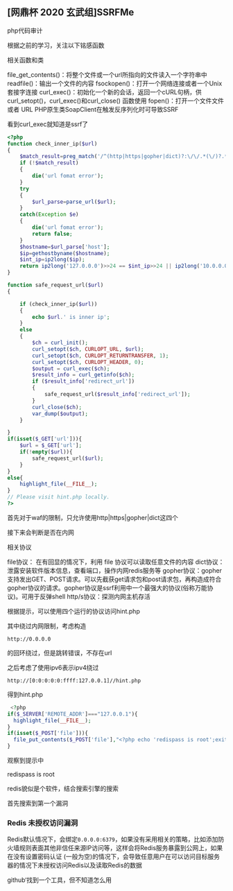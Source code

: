 ## [网鼎杯 2020 玄武组]SSRFMe

php代码审计

根据之前的学习，关注以下铭感函数

相关函数和类

file_get_contents()：将整个文件或一个url所指向的文件读入一个字符串中
readfile()：输出一个文件的内容
fsockopen()：打开一个网络连接或者一个Unix 套接字连接
curl_exec()：初始化一个新的会话，返回一个cURL句柄，供curl_setopt()，curl_exec()和curl_close() 函数使用
fopen()：打开一个文件文件或者 URL
PHP原生类SoapClient在触发反序列化时可导致SSRF



看到curl_exec就知道是ssrf了

```php
<?php
function check_inner_ip($url)
{
    $match_result=preg_match('/^(http|https|gopher|dict)?:\/\/.*(\/)?.*$/',$url);
    if (!$match_result)
    {
        die('url fomat error');
    }
    try
    {
        $url_parse=parse_url($url);
    }
    catch(Exception $e)
    {
        die('url fomat error');
        return false;
    }
    $hostname=$url_parse['host'];
    $ip=gethostbyname($hostname);
    $int_ip=ip2long($ip);
    return ip2long('127.0.0.0')>>24 == $int_ip>>24 || ip2long('10.0.0.0')>>24 == $int_ip>>24 || ip2long('172.16.0.0')>>20 == $int_ip>>20 || ip2long('192.168.0.0')>>16 == $int_ip>>16;
}

function safe_request_url($url)
{

    if (check_inner_ip($url))
    {
        echo $url.' is inner ip';
    }
    else
    {
        $ch = curl_init();
        curl_setopt($ch, CURLOPT_URL, $url);
        curl_setopt($ch, CURLOPT_RETURNTRANSFER, 1);
        curl_setopt($ch, CURLOPT_HEADER, 0);
        $output = curl_exec($ch);
        $result_info = curl_getinfo($ch);
        if ($result_info['redirect_url'])
        {
            safe_request_url($result_info['redirect_url']);
        }
        curl_close($ch);
        var_dump($output);
    }

}
if(isset($_GET['url'])){
    $url = $_GET['url'];
    if(!empty($url)){
        safe_request_url($url);
    }
}
else{
    highlight_file(__FILE__);
}
// Please visit hint.php locally.
?>
```

首先对于waf的限制，只允许使用http|https|gopher|dict这四个

接下来会判断是否在内网



相关协议

file协议： 在有回显的情况下，利用 file 协议可以读取任意文件的内容
dict协议：泄露安装软件版本信息，查看端口，操作内网redis服务等
gopher协议：gopher支持发出GET、POST请求。可以先截获get请求包和post请求包，再构造成符合gopher协议的请求。gopher协议是ssrf利用中一个最强大的协议(俗称万能协议)。可用于反弹shell
http/s协议：探测内网主机存活

 根据提示，可以使用四个运行的协议访问hint.php 

其中绕过内网限制，考虑构造

```
http://0.0.0.0
```

的回环绕过，但是跳转错误，不存在url

之后考虑了使用ipv6表示ipv4绕过

```
http://[0:0:0:0:0:ffff:127.0.0.1]//hint.php
```

得到hint.php

```php
 <?php
if($_SERVER['REMOTE_ADDR']==="127.0.0.1"){
  highlight_file(__FILE__);
}
if(isset($_POST['file'])){
  file_put_contents($_POST['file'],"<?php echo 'redispass is root';exit();".$_POST['file']);
}
```

观察到提示中

redispass is root

redis貌似是个软件，结合搜索引擎的搜索

首先搜索到第一个漏洞

### **Redis 未授权访问漏洞**

Redis默认情况下，会绑定`0.0.0.0:6379`，如果没有采用相关的策略，比如添加防火墙规则表面其他非信任来源IP访问等，这样会将Redis服务暴露到公网上，如果在没有设置密码认证 (一般为空)的情况下，会导致任意用户在可以访问目标服务器的情况下未授权访问Redis以及读取Redis的数据

github‘找到一个工具，但不知道怎么用

